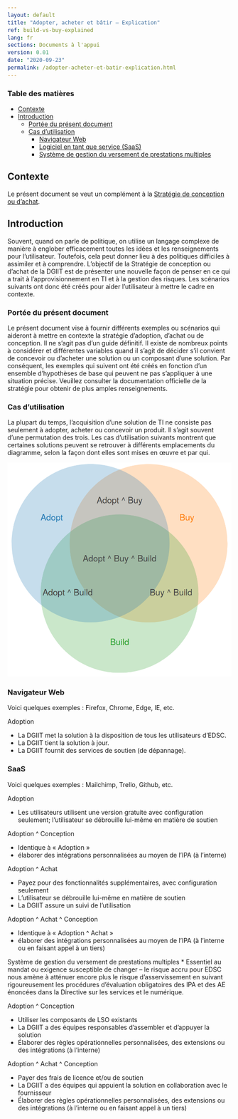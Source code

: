 ```yaml
---
layout: default
title: "Adopter, acheter et bâtir – Explication"
ref: build-vs-buy-explained
lang: fr
sections: Documents à l'appui
version: 0.01
date: "2020-09-23"
permalink: /adopter-acheter-et-batir-explication.html
---
```


### Table des matières

- [Contexte](https://sara-sabr.github.io/ITStrategy/strategy-build-vs-buy-explained.html#context)
- [Introduction](https://sara-sabr.github.io/ITStrategy/strategy-build-vs-buy-explained.html#introduction)
  - [Portée du présent document](https://sara-sabr.github.io/ITStrategy/strategy-build-vs-buy-explained.html#scope-of-this-document)
  - [Cas d’utilisation](https://sara-sabr.github.io/ITStrategy/strategy-build-vs-buy-explained.html#use-cases)
    - [Navigateur Web](https://sara-sabr.github.io/ITStrategy/strategy-build-vs-buy-explained.html#web-browser)
    - [Logiciel en tant que service (SaaS)](https://sara-sabr.github.io/ITStrategy/strategy-build-vs-buy-explained.html#saas)
    - [Système de gestion du versement de prestations multiples](https://sara-sabr.github.io/ITStrategy/strategy-build-vs-buy-explained.html#multi-benefit-delivery-management-system)

## Contexte

Le présent document se veut un complément à la [Stratégie de conception ou d’achat](https://sara-sabr.github.io/ITStrategy/strategy-build-vs-buy.html).

## Introduction

Souvent, quand on parle de politique, on utilise un langage complexe de manière à englober efficacement toutes les idées et les renseignements pour l’utilisateur. Toutefois, cela peut donner lieu à des politiques difficiles à assimiler et à comprendre. L’objectif de la Stratégie de conception ou d’achat de la DGIIT est de présenter une nouvelle façon de penser en ce qui a trait à l’approvisionnement en TI et à la gestion des risques.
Les scénarios suivants ont donc été créés pour aider l’utilisateur à mettre le cadre en contexte.

### Portée du présent document

Le présent document vise à fournir différents exemples ou scénarios qui aideront à mettre en contexte la stratégie d’adoption, d’achat ou de conception.
Il ne s’agit pas d’un guide définitif.
Il existe de nombreux points à considérer et différentes variables quand il s’agit de décider s’il convient de concevoir ou d’acheter une solution ou un composant d’une solution. Par conséquent, les exemples qui suivent ont été créés en fonction d’un ensemble d’hypothèses de base qui peuvent ne pas s’appliquer à une situation précise. Veuillez consulter la documentation officielle de la stratégie pour obtenir de plus amples renseignements.

### Cas d’utilisation

La plupart du temps, l’acquisition d’une solution de TI ne consiste pas seulement à adopter, acheter ou concevoir un produit. Il s’agit souvent d’une permutation des trois. Les cas d’utilisation suivants montrent que certaines solutions peuvent se retrouver à différents emplacements du diagramme, selon la façon dont elles sont mises en œuvre et par qui.

![Basic Venn diagram with 3 overlapping circles for Adopt, Build and Buy. The middle is the intersection of all 3 (Adopt ^ Buy ^ Build)](assets/images/adopt-build-buy-venn.png)

### Navigateur Web

Voici quelques exemples : Firefox, Chrome, Edge, IE, etc.

Adoption

- La DGIIT met la solution à la disposition de tous les utilisateurs d’EDSC.
- La DGIIT tient la solution à jour.
- La DGIIT fournit des services de soutien (de dépannage).

### SaaS

Voici quelques exemples : Mailchimp, Trello, Github, etc.

Adoption

- Les utilisateurs utilisent une version gratuite avec configuration seulement; l’utilisateur se débrouille lui-même en matière de soutien

Adoption ^ Conception

- Identique à « Adoption »
- élaborer des intégrations personnalisées au moyen de l’IPA (à l’interne)

Adoption ^ Achat

- Payez pour des fonctionnalités supplémentaires, avec configuration seulement
- L’utilisateur se débrouille lui-même en matière de soutien
- La DGIIT assure un suivi de l’utilisation

Adoption ^ Achat ^ Conception

- Identique à « Adoption ^ Achat »
- élaborer des intégrations personnalisées au moyen de l’IPA (à l’interne ou en faisant appel à un tiers)

Système de gestion du versement de prestations multiples
\* Essentiel au mandat ou exigence susceptible de changer – le risque accru pour EDSC nous amène à atténuer encore plus le risque d’asservissement en suivant rigoureusement les procédures d’évaluation obligatoires des IPA et des AE énoncées dans la Directive sur les services et le numérique.

Adoption ^ Conception

- Utiliser les composants de LSO existants
- La DGIIT a des équipes responsables d’assembler et d’appuyer la solution
- Élaborer des règles opérationnelles personnalisées, des extensions ou des intégrations (à l’interne)

Adoption ^ Achat ^ Conception

- Payer des frais de licence et/ou de soutien
- La DGIIT a des équipes qui appuient la solution en collaboration avec le fournisseur
- Élaborer des règles opérationnelles personnalisées, des extensions ou des intégrations (à l’interne ou en faisant appel à un tiers)
